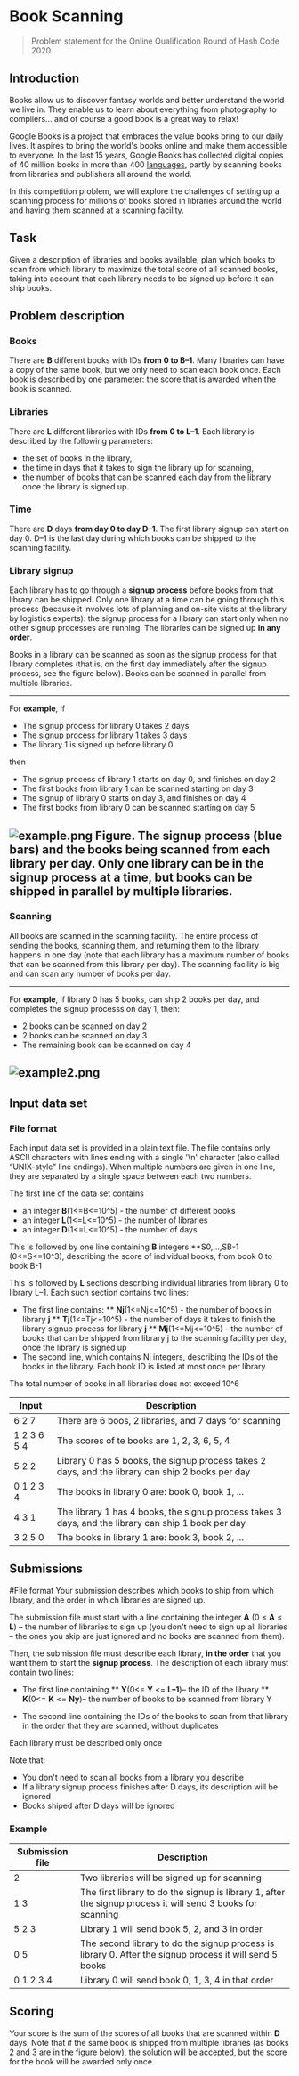 # Book Scanning

>Problem statement for the Online Qualification Round of Hash Code 2020

## Introduction

Books allow us to discover fantasy worlds and better understand the world we live in. They enable us to learn about everything from photography to compilers... and of course a good book is a great way to relax!

Google Books is a project that embraces the value books bring to our daily lives. It aspires to bring the world's books online and make them accessible to everyone. In the last 15 years, Google Books has collected digital copies of 40 million books in more than 400 [languages](https://www.blog.google/products/search/15-years-google-books/), partly by scanning books from libraries and publishers all around the world.

In this competition problem, we will explore the challenges of setting up a scanning process for millions of books stored in libraries around the world and having them scanned at a scanning facility.

## Task

Given a description of libraries and books available, plan which books to scan from which library to maximize the total score of all scanned books, taking into account that each library needs to be signed up before it can ship books.

## Problem description

### Books
There are **B** different books with IDs **from 0 to B–1**. Many libraries can have a copy of the same book, but we only need to scan each book once. Each book is described by one parameter: the score that is awarded when the book is scanned.

### Libraries
There are **L** different libraries with IDs **from 0 to L–1**. Each library is described by the following parameters:
* the set of books in the library,
* the time in days that it takes to sign the library up for scanning,
* the number of books that can be scanned each day from the library once the library is signed up.

### Time
There are **D** days **from day 0 to day D–1**. The first library signup can start on day 0. D–1 is the last day during which books can be shipped to the scanning facility.

### Library signup
Each library has to go through a **signup process** before books from that library can be shipped. Only one library at a time can be going through this process (because it involves lots of planning and on-site visits at the library by logistics experts): the signup process for a library can start only when no other signup processes are running. The libraries can be signed up **in any order**.

Books in a library can be scanned as soon as the signup process for that library completes (that is, on the first day immediately after the signup process, see the figure below). Books can be scanned in parallel from multiple libraries.

---------
For **example**, if
* The signup process for library 0 takes 2 days
* The signup process for library 1 takes 3 days
* The library 1 is signed up before library 0

then
* The signup process of library 1 starts on day 0, and finishes on day 2
* The first books from library 1 can be scanned starting on day 3
* The signup of library 0 starts on day 3, and finishes on day 4
* The first books from library 0 can be scanned starting on day 5

![example.png](example.png)
**Figure.** The signup process (blue bars) and the books being scanned from each library per day. Only one library can be in the signup process at a time, but books can be shipped in parallel by multiple libraries.
---------

### Scanning

All books are scanned in the scanning facility. The entire process of sending the books, scanning them, and returning them to the library happens in one day (note that each library has a maximum number of books that can be scanned from this library per day). The scanning facility is big and can scan any number of books per day.

---
For **example**, if library 0 has 5 books, can ship 2 books per day, and completes the signup processs on day 1, then:
* 2 books can be scanned on day 2
* 2 books can be scanned on day 3
* The remaining book can be scanned on day 4

![example2.png](example2.png)
---

## Input data set

### File format
Each input data set is provided in a plain text file. The file contains only ASCII characters with lines ending with a single '\n' character (also called “UNIX-style” line endings). When multiple numbers are given in one line, they are separated by a single space between each two numbers.

The first line of the data set contains
* an integer **B**(1<=B<=10^5) - the number of different books
* an integer **L**(1<=L<=10^5) - the number of libraries
* an integer **D**(1<=L<=10^5) - the number of days

This is followed by one line containing **B** integers **S0,...,SB-1 (0<=S<=10^3), describing the score of individual books, from book 0 to book B-1

This is followed by **L** sections describing individual libraries from library 0 to library L–1.
Each such section contains two lines:
* The first line contains:
** **Nj**(1<=Nj<=10^5) - the number of books in library **j**
** **Tj**(1<=Tj<=10^5) - the number of days it takes to finish the library signup process for library **j**
** **Mj**(1<=Mj<=10^5) - the number of books that can be shipped from library j to the scanning facility per day, once the library is signed up
* The second line, which contains Nj integers, describing the IDs of the books in the library. Each book ID is listed at most once per library

The total number of books in all libraries does not exceed 10^6

| Input  |  Description |
|---|---|
| 6 2 7  | There are 6 boos, 2 libraries, and 7 days for scanning  | 
| 1 2 3 6 5 4  | The scores of te books are 1, 2, 3, 6, 5, 4  |
| 5 2 2  | Library 0 has 5 books, the signup process takes 2 days, and the library can ship 2 books per day  | 
| 0 1 2 3 4 | The books in library 0 are: book 0, book 1, ... |
| 4 3 1 | The library 1 has 4 books, the signup process takes 3 days, and the library can ship 1 book per day|
|3 2 5 0| The books in library 1 are: book 3, book 2, ...|

## Submissions
#File format
Your submission describes which books to ship from which library, and the order in which libraries are signed up.

The submission file must start with a line containing the integer **A** (0 ≤ **A** ≤ **L**) – the number of libraries to sign up (you don't need to sign up all libraries – the ones you skip are just ignored and no books are scanned from them).

Then, the submission file must describe each library, **in the order** that you want them to start the **signup process**. The description of each library must contain two lines:
* The first line containing
** **Y**(0<= **Y** <= **L–1**)– the ID of the library
** **K**(0<= **K** <= **Ny**)– the number of books to be scanned from library Y
  
* The second line containing the IDs of the books to scan from that library in the order that they are scanned, without duplicates

Each library must be described only once

Note that:
* You don't need to scan all books from a library you describe
* If a library signup process finishes after D days, its description will be ignored
* Books shiped after D days will be ignored

### Example
|Submission file|Description|
|---|---|
|2| Two libraries will be signed up for scanning|
|1 3| The first library to do the signup is library 1, after the signup process it will send 3 books for scanning|
|5 2 3| Library 1 will send book 5, 2, and 3 in order|
|0 5| The second library to do the signup process is library 0. After the signup process it will send 5 books|
|0 1 2 3 4| Library 0 will send book 0, 1, 3, 4 in that order|

## Scoring
Your score is the sum of the scores of all books that are scanned within **D** days. Note that if the same book is shipped from multiple libraries (as books 2 and 3 are in the figure below), the solution will be accepted, but the score for the book will be awarded only once.

